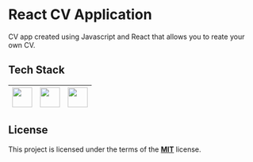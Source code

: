 # React CV Application

CV app created using Javascript and React that allows you to reate your own CV.

## Tech Stack

| <img src="https://cdn.jsdelivr.net/npm/simple-icons@v4/icons/javascript.svg" width="40"> | <img src="https://cdn.jsdelivr.net/npm/simple-icons@v4/icons/react.svg" width="40"> | <img src="https://cdn0.iconfinder.com/data/icons/HTML5/512/HTML_Color_Black.png" width="40"> |
| :--------------------------------------------------------------------------------------: | :---------------------------------------------------------------------------------: | -------------------------------------------------------------------------------------------- |

## License

This project is licensed under the terms of the **[MIT](https://choosealicense.com/licenses/mit/)** license.
